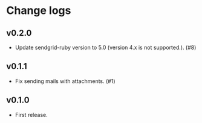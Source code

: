 # Change logs

## v0.2.0

* Update sendgrid-ruby version to 5.0 (version 4.x is not supported.). (#8)

## v0.1.1

* Fix sending mails with attachments. (#1)

## v0.1.0

* First release.
